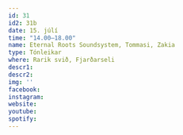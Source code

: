 ```yaml
---
id: 31
id2: 31b
date: 15. júlí
time: "14.00–18.00"
name: Eternal Roots Soundsystem, Tommasi, Zakia
type: Tónleikar
where: Rarik svið, Fjarðarseli
descr1:
descr2: 
img: ''
facebook: 
instagram:  
website:
youtube: 
spotify:
---
```

